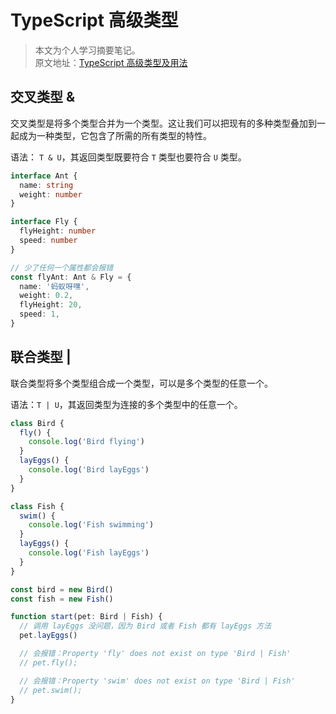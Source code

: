 # TypeScript 高级类型

> 本文为个人学习摘要笔记。  
> 原文地址：[TypeScript 高级类型及用法](https://juejin.cn/post/6985296521495314445)

## 交叉类型 &

交叉类型是将多个类型合并为一个类型。这让我们可以把现有的多种类型叠加到一起成为一种类型，它包含了所需的所有类型的特性。

语法： `T & U`，其返回类型既要符合 `T` 类型也要符合 `U` 类型。

```typescript
interface Ant {
  name: string
  weight: number
}

interface Fly {
  flyHeight: number
  speed: number
}

// 少了任何一个属性都会报错
const flyAnt: Ant & Fly = {
  name: '蚂蚁呀嘿',
  weight: 0.2,
  flyHeight: 20,
  speed: 1,
}
```

## 联合类型 |

联合类型将多个类型组合成一个类型，可以是多个类型的任意一个。

语法：`T | U`，其返回类型为连接的多个类型中的任意一个。

```typescript
class Bird {
  fly() {
    console.log('Bird flying')
  }
  layEggs() {
    console.log('Bird layEggs')
  }
}

class Fish {
  swim() {
    console.log('Fish swimming')
  }
  layEggs() {
    console.log('Fish layEggs')
  }
}

const bird = new Bird()
const fish = new Fish()

function start(pet: Bird | Fish) {
  // 调用 layEggs 没问题，因为 Bird 或者 Fish 都有 layEggs 方法
  pet.layEggs()

  // 会报错：Property 'fly' does not exist on type 'Bird | Fish'
  // pet.fly();

  // 会报错：Property 'swim' does not exist on type 'Bird | Fish'
  // pet.swim();
}
```
